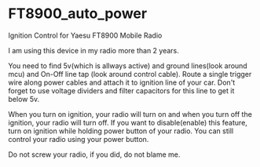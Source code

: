 # FT8900_auto_power
Ignition Control for Yaesu FT8900 Mobile Radio

I am using this device in my radio more than 2 years.

You need to find 5v(which is allways active) and ground lines(look around mcu) and On-Off line tap (look around control cable).
Route a single trigger wire along power cables and attach it to ignition line of your car. Don't forget to use voltage dividers and filter capacitors for this line to get it below 5v.

When you turn on ignition, your radio will turn on and when you turn off the ignition, your radio will turn off.
If you want to disable(enable) this feature, turn on ignition while holding power button of your radio.
You can still control your radio using your power button.

Do not screw your radio, if you did, do not blame me.
